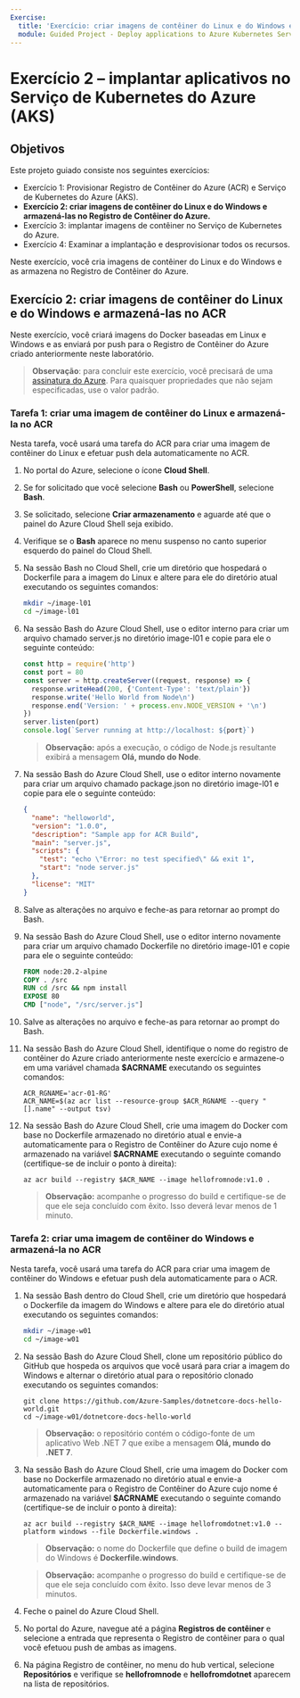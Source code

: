 ```yaml
---
Exercise:
  title: 'Exercício: criar imagens de contêiner do Linux e do Windows e armazená-las no Registro de Contêiner do Azure'
  module: Guided Project - Deploy applications to Azure Kubernetes Service
---
```

# Exercício 2 – implantar aplicativos no Serviço de Kubernetes do Azure (AKS)

## Objetivos

Este projeto guiado consiste nos seguintes exercícios:

+ Exercício 1: Provisionar Registro de Contêiner do Azure (ACR) e Serviço de Kubernetes do Azure (AKS).
+ **Exercício 2: criar imagens de contêiner do Linux e do Windows e armazená-las no Registro de Contêiner do Azure.**
+ Exercício 3: implantar imagens de contêiner no Serviço de Kubernetes do Azure.
+ Exercício 4: Examinar a implantação e desprovisionar todos os recursos.

Neste exercício, você cria imagens de contêiner do Linux e do Windows e as armazena no Registro de Contêiner do Azure.

## Exercício 2: criar imagens de contêiner do Linux e do Windows e armazená-las no ACR
Neste exercício, você criará imagens do Docker baseadas em Linux e Windows e as enviará por push para o Registro de Contêiner do Azure criado anteriormente neste laboratório.


>**Observação**: para concluir este exercício, você precisará de uma [assinatura do Azure](https://azure.microsoft.com/free/).
> Para quaisquer propriedades que não sejam especificadas, use o valor padrão.


### Tarefa 1: criar uma imagem de contêiner do Linux e armazená-la no ACR
Nesta tarefa, você usará uma tarefa do ACR para criar uma imagem de contêiner do Linux e efetuar push dela automaticamente no ACR.

1. No portal do Azure, selecione o ícone **Cloud Shell**.
1. Se for solicitado que você selecione **Bash** ou **PowerShell**, selecione **Bash**. 
1. Se solicitado, selecione **Criar armazenamento** e aguarde até que o painel do Azure Cloud Shell seja exibido. 
1. Verifique se o **Bash** aparece no menu suspenso no canto superior esquerdo do painel do Cloud Shell.
1. Na sessão Bash no Cloud Shell, crie um diretório que hospedará o Dockerfile para a imagem do Linux e altere para ele do diretório atual executando os seguintes comandos:

   ```bash
   mkdir ~/image-l01
   cd ~/image-l01
   ```

1. Na sessão Bash do Azure Cloud Shell, use o editor interno para criar um arquivo chamado server.js no diretório image-l01 e copie para ele o seguinte conteúdo:

   ```js
   const http = require('http')
   const port = 80
   const server = http.createServer((request, response) => {
     response.writeHead(200, {'Content-Type': 'text/plain'})
     response.write('Hello World from Node\n')
     response.end('Version: ' + process.env.NODE_VERSION + '\n')
   })
   server.listen(port)
   console.log(`Server running at http://localhost: ${port}`)
   ```

   > **Observação:** após a execução, o código de Node.js resultante exibirá a mensagem **Olá, mundo do Node**.

1. Na sessão Bash do Azure Cloud Shell, use o editor interno novamente para criar um arquivo chamado package.json no diretório image-l01 e copie para ele o seguinte conteúdo:

   ```json
   {
     "name": "helloworld",
     "version": "1.0.0",
     "description": "Sample app for ACR Build",
     "main": "server.js",
     "scripts": {
       "test": "echo \"Error: no test specified\" && exit 1",
       "start": "node server.js"
     },
     "license": "MIT"
   }
   ```

1. Salve as alterações no arquivo e feche-as para retornar ao prompt do Bash.
1. Na sessão Bash do Azure Cloud Shell, use o editor interno novamente para criar um arquivo chamado Dockerfile no diretório image-l01 e copie para ele o seguinte conteúdo:

   ```Dockerfile
   FROM node:20.2-alpine
   COPY . /src
   RUN cd /src && npm install
   EXPOSE 80
   CMD ["node", "/src/server.js"]
   ```

1. Salve as alterações no arquivo e feche-as para retornar ao prompt do Bash.
1. Na sessão Bash do Azure Cloud Shell, identifique o nome do registro de contêiner do Azure criado anteriormente neste exercício e armazene-o em uma variável chamada **$ACRNAME** executando os seguintes comandos:

   ```azurecli
   ACR_RGNAME='acr-01-RG'
   ACR_NAME=$(az acr list --resource-group $ACR_RGNAME --query "[].name" --output tsv)
   ```

1. Na sessão Bash do Azure Cloud Shell, crie uma imagem do Docker com base no Dockerfile armazenado no diretório atual e envie-a automaticamente para o Registro de Contêiner do Azure cujo nome é armazenado na variável **$ACRNAME** executando o seguinte comando (certifique-se de incluir o ponto à direita):

   ```azurecli
   az acr build --registry $ACR_NAME --image hellofromnode:v1.0 .
   ```

   > **Observação:** acompanhe o progresso do build e certifique-se de que ele seja concluído com êxito. Isso deverá levar menos de 1 minuto.

### Tarefa 2: criar uma imagem de contêiner do Windows e armazená-la no ACR
Nesta tarefa, você usará uma tarefa do ACR para criar uma imagem de contêiner do Windows e efetuar push dela automaticamente para o ACR.

1. Na sessão Bash dentro do Cloud Shell, crie um diretório que hospedará o Dockerfile da imagem do Windows e altere para ele do diretório atual executando os seguintes comandos:

   ```bash
   mkdir ~/image-w01
   cd ~/image-w01
   ```

1. Na sessão Bash do Azure Cloud Shell, clone um repositório público do GitHub que hospeda os arquivos que você usará para criar a imagem do Windows e alternar o diretório atual para o repositório clonado executando os seguintes comandos:

   ```git
   git clone https://github.com/Azure-Samples/dotnetcore-docs-hello-world.git
   cd ~/image-w01/dotnetcore-docs-hello-world
   ```

   > **Observação:** o repositório contém o código-fonte de um aplicativo Web .NET 7 que exibe a mensagem **Olá, mundo do .NET 7**.

1. Na sessão Bash do Azure Cloud Shell, crie uma imagem do Docker com base no Dockerfile armazenado no diretório atual e envie-a automaticamente para o Registro de Contêiner do Azure cujo nome é armazenado na variável **$ACRNAME** executando o seguinte comando (certifique-se de incluir o ponto à direita):

   ```azurecli
   az acr build --registry $ACR_NAME --image hellofromdotnet:v1.0 --platform windows --file Dockerfile.windows .
   ```

   > **Observação:** o nome do Dockerfile que define o build de imagem do Windows é **Dockerfile.windows**.

   > **Observação:** acompanhe o progresso do build e certifique-se de que ele seja concluído com êxito. Isso deve levar menos de 3 minutos.

1. Feche o painel do Azure Cloud Shell.
1. No portal do Azure, navegue até a página **Registros de contêiner** e selecione a entrada que representa o Registro de contêiner para o qual você efetuou push de ambas as imagens.
1. Na página Registro de contêiner, no menu do hub vertical, selecione **Repositórios** e verifique se **hellofromnode** e **hellofromdotnet** aparecem na lista de repositórios.
